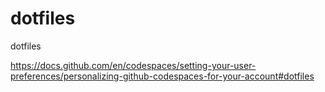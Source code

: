 # dotfiles

dotfiles


https://docs.github.com/en/codespaces/setting-your-user-preferences/personalizing-github-codespaces-for-your-account#dotfiles
